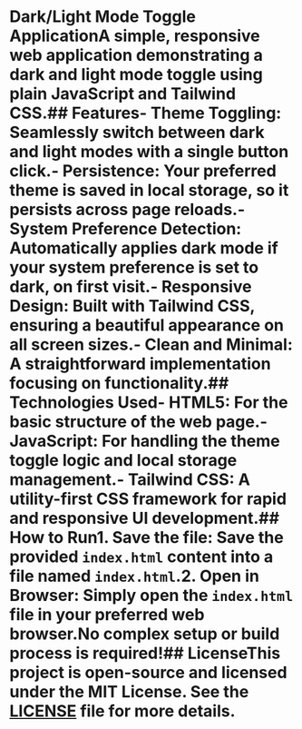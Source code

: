 # Dark/Light Mode Toggle ApplicationA simple, responsive web application demonstrating a dark and light mode toggle using plain JavaScript and Tailwind CSS.## Features- **Theme Toggling**: Seamlessly switch between dark and light modes with a single button click.- **Persistence**: Your preferred theme is saved in local storage, so it persists across page reloads.- **System Preference Detection**: Automatically applies dark mode if your system preference is set to dark, on first visit.- **Responsive Design**: Built with Tailwind CSS, ensuring a beautiful appearance on all screen sizes.- **Clean and Minimal**: A straightforward implementation focusing on functionality.## Technologies Used- **HTML5**: For the basic structure of the web page.- **JavaScript**: For handling the theme toggle logic and local storage management.- **Tailwind CSS**: A utility-first CSS framework for rapid and responsive UI development.## How to Run1.  **Save the file**: Save the provided `index.html` content into a file named `index.html`.2.  **Open in Browser**: Simply open the `index.html` file in your preferred web browser.No complex setup or build process is required!## LicenseThis project is open-source and licensed under the MIT License. See the [LICENSE](LICENSE) file for more details.